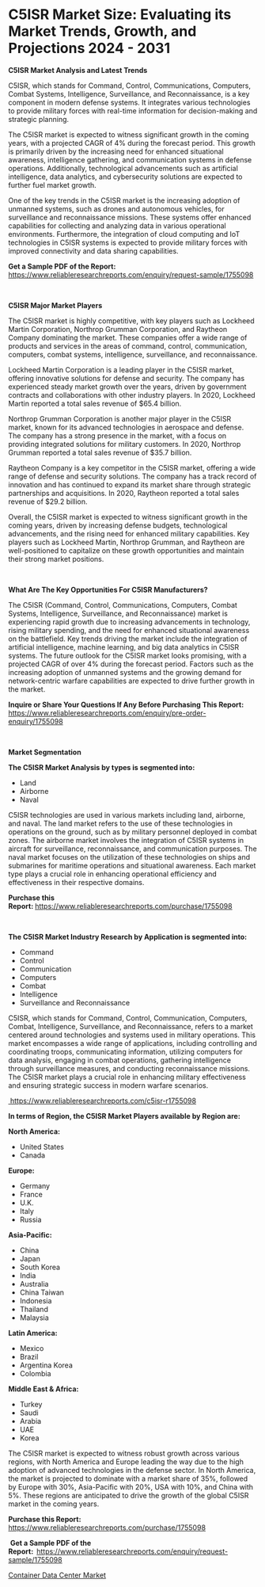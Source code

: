 <p><h1>C5ISR Market Size: Evaluating its Market Trends, Growth, and Projections 2024 - 2031</h1></p><p><strong>C5ISR Market Analysis and Latest Trends</strong></p>
<p><p>C5ISR, which stands for Command, Control, Communications, Computers, Combat Systems, Intelligence, Surveillance, and Reconnaissance, is a key component in modern defense systems. It integrates various technologies to provide military forces with real-time information for decision-making and strategic planning.</p><p>The C5ISR market is expected to witness significant growth in the coming years, with a projected CAGR of 4% during the forecast period. This growth is primarily driven by the increasing need for enhanced situational awareness, intelligence gathering, and communication systems in defense operations. Additionally, technological advancements such as artificial intelligence, data analytics, and cybersecurity solutions are expected to further fuel market growth.</p><p>One of the key trends in the C5ISR market is the increasing adoption of unmanned systems, such as drones and autonomous vehicles, for surveillance and reconnaissance missions. These systems offer enhanced capabilities for collecting and analyzing data in various operational environments. Furthermore, the integration of cloud computing and IoT technologies in C5ISR systems is expected to provide military forces with improved connectivity and data sharing capabilities.</p></p>
<p><strong>Get a Sample PDF of the Report:&nbsp;</strong> <a href="https://www.reliableresearchreports.com/enquiry/request-sample/1755098">https://www.reliableresearchreports.com/enquiry/request-sample/1755098</a></p>
<p>&nbsp;</p>
<p><strong>C5ISR Major Market Players</strong></p>
<p><p>The C5ISR market is highly competitive, with key players such as Lockheed Martin Corporation, Northrop Grumman Corporation, and Raytheon Company dominating the market. These companies offer a wide range of products and services in the areas of command, control, communication, computers, combat systems, intelligence, surveillance, and reconnaissance.</p><p>Lockheed Martin Corporation is a leading player in the C5ISR market, offering innovative solutions for defense and security. The company has experienced steady market growth over the years, driven by government contracts and collaborations with other industry players. In 2020, Lockheed Martin reported a total sales revenue of $65.4 billion.</p><p>Northrop Grumman Corporation is another major player in the C5ISR market, known for its advanced technologies in aerospace and defense. The company has a strong presence in the market, with a focus on providing integrated solutions for military customers. In 2020, Northrop Grumman reported a total sales revenue of $35.7 billion.</p><p>Raytheon Company is a key competitor in the C5ISR market, offering a wide range of defense and security solutions. The company has a track record of innovation and has continued to expand its market share through strategic partnerships and acquisitions. In 2020, Raytheon reported a total sales revenue of $29.2 billion.</p><p>Overall, the C5ISR market is expected to witness significant growth in the coming years, driven by increasing defense budgets, technological advancements, and the rising need for enhanced military capabilities. Key players such as Lockheed Martin, Northrop Grumman, and Raytheon are well-positioned to capitalize on these growth opportunities and maintain their strong market positions.</p></p>
<p>&nbsp;</p>
<p><strong>What Are The Key Opportunities For C5ISR Manufacturers?</strong></p>
<p><p>The C5ISR (Command, Control, Communications, Computers, Combat Systems, Intelligence, Surveillance, and Reconnaissance) market is experiencing rapid growth due to increasing advancements in technology, rising military spending, and the need for enhanced situational awareness on the battlefield. Key trends driving the market include the integration of artificial intelligence, machine learning, and big data analytics in C5ISR systems. The future outlook for the C5ISR market looks promising, with a projected CAGR of over 4% during the forecast period. Factors such as the increasing adoption of unmanned systems and the growing demand for network-centric warfare capabilities are expected to drive further growth in the market.</p></p>
<p><strong>Inquire or Share Your Questions If Any Before Purchasing This Report:</strong> <a href="https://www.reliableresearchreports.com/enquiry/pre-order-enquiry/1755098">https://www.reliableresearchreports.com/enquiry/pre-order-enquiry/1755098</a></p>
<p>&nbsp;</p>
<p><strong>Market Segmentation</strong></p>
<p><strong>The C5ISR Market Analysis by types is segmented into:</strong></p>
<p><ul><li>Land</li><li>Airborne</li><li>Naval</li></ul></p>
<p><p>C5ISR technologies are used in various markets including land, airborne, and naval. The land market refers to the use of these technologies in operations on the ground, such as by military personnel deployed in combat zones. The airborne market involves the integration of C5ISR systems in aircraft for surveillance, reconnaissance, and communication purposes. The naval market focuses on the utilization of these technologies on ships and submarines for maritime operations and situational awareness. Each market type plays a crucial role in enhancing operational efficiency and effectiveness in their respective domains.</p></p>
<p><strong>Purchase this Report:&nbsp;</strong><a href="https://www.reliableresearchreports.com/purchase/1755098">https://www.reliableresearchreports.com/purchase/1755098</a></p>
<p>&nbsp;</p>
<p><strong>The C5ISR Market Industry Research by Application is segmented into:</strong></p>
<p><ul><li>Command</li><li>Control</li><li>Communication</li><li>Computers</li><li>Combat</li><li>Intelligence</li><li>Surveillance and Reconnaissance</li></ul></p>
<p><p>C5ISR, which stands for Command, Control, Communication, Computers, Combat, Intelligence, Surveillance, and Reconnaissance, refers to a market centered around technologies and systems used in military operations. This market encompasses a wide range of applications, including controlling and coordinating troops, communicating information, utilizing computers for data analysis, engaging in combat operations, gathering intelligence through surveillance measures, and conducting reconnaissance missions. The C5ISR market plays a crucial role in enhancing military effectiveness and ensuring strategic success in modern warfare scenarios.</p></p>
<p><a href="https://www.reliableresearchreports.com/c5isr-r1755098">&nbsp;https://www.reliableresearchreports.com/c5isr-r1755098</a></p>
<p><strong>In terms of Region, the C5ISR Market Players available by Region are:</strong></p>
<p>
    <p> <strong> North America: </strong>
        <ul>
            <li>United States</li>
            <li>Canada</li>
        </ul>
        </p> 
    <p> <strong> Europe: </strong>
        <ul>
            <li>Germany</li>
            <li>France</li>
            <li>U.K.</li>
            <li>Italy</li>
            <li>Russia</li>
        </ul>
        </p> 
    <p> <strong> Asia-Pacific: </strong>
        <ul>
            <li>China</li>
            <li>Japan</li>
            <li>South Korea</li>
            <li>India</li>
            <li>Australia</li>
            <li>China Taiwan</li>
            <li>Indonesia</li>
            <li>Thailand</li>
            <li>Malaysia</li>
        </ul>
        </p> 
    <p> <strong> Latin America: </strong>
        <ul>
            <li>Mexico</li>
            <li>Brazil</li>
            <li>Argentina Korea</li>
            <li>Colombia</li>
        </ul>
        </p> 
    <p> <strong> Middle East & Africa: </strong>
        <ul>
            <li>Turkey</li>
            <li>Saudi</li>
            <li>Arabia</li>
            <li>UAE</li>
            <li>Korea</li>
        </ul>
    </p>
    </p>
<p><p>The C5ISR market is expected to witness robust growth across various regions, with North America and Europe leading the way due to the high adoption of advanced technologies in the defense sector. In North America, the market is projected to dominate with a market share of 35%, followed by Europe with 30%, Asia-Pacific with 20%, USA with 10%, and China with 5%. These regions are anticipated to drive the growth of the global C5ISR market in the coming years.</p></p>
<p><strong>Purchase this Report: </strong><a href="https://www.reliableresearchreports.com/purchase/1755098">https://www.reliableresearchreports.com/purchase/1755098</a></p>
<p>&nbsp;<strong>Get a Sample PDF of the Report:&nbsp;&nbsp;</strong><a href="https://www.reliableresearchreports.com/enquiry/request-sample/1755098">https://www.reliableresearchreports.com/enquiry/request-sample/1755098</a></p>
<p><strong></strong></p>
<p><p><a href="https://github.com/RoccoManning/Market-Research-Report-List-4/blob/main/container-data-center-market.md">Container Data Center Market</a></p></p>